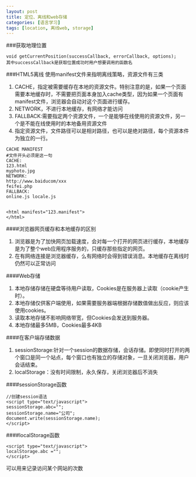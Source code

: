 ```yaml
---
layout: post
title: 定位、离线和web存储
categories: [语言学习]
tags: [location, 离线web, storage]
---
```

###获取地理位置

```
void getCurrentPosition(successCallback, errorCallback, options);
其中successCallback是获取位置成功时用户想要调用的函数名
```

###HTML5离线
使用manifest文件来指明离线策略，资源文件有三类
1. CACHE，指定被需要缓存在本地的资源文件。特别注意的是，如果一个页面需要本地缓存时，不需要把页面本身加入cache类型，因为如果一个页面有manifest文件，浏览器会自动对这个页面进行缓存。
2. NETWORK，不进行本地缓存，有网络才能访问
3. FALLBACK:需要指定两个资源文件，一个是能够在线使用的资源文件，另一个是不能在线使用时的本地备用资源文件
4. 指定资源文件，文件路径可以是相对路径，也可以是绝对路径，每个资源本件为独立的一行。

```
CACHE MANIFEST
#文件开头必须是这一句
CACHE:
123.html
myphoto.jpg
NETWORK:
http://www.baiducom/xxx
feifei.php
FALLBACK:
online.js locale.js


<html manifest="123.manifest">
</html>
```

####浏览器网页缓存和本地缓存的区别
1. 浏览器是为了加快网页加载速度，会对每一个打开的网页进行缓存，本地缓存是为了整个web应用程序服务的，只缓存那些指定的网页。
2. 在有网络连接是浏览器缓存，么有网络时会得到错误消息。本地缓存在离线时仍然可以正常访问

####Web存储
1. 本地存储存储在硬盘等待用户读取，Cookies是在服务器上读取（cookie产生时）。
2. 本地存储仅供客户端使用，如果需要服务器端根据存储数值做出反应，则应该使用cookies。
3. 读取本地存储不影响网络带宽，但Cookies会发送到服务器。
4. 本地存储最多5MB，Cookies最多4KB

####在客户端存储数据
1. sessionStorage:针对一个session的数据存储，会话存储。即使同时打开的两个窗口是同一个站点，每个窗口也有独立的存储对象，一旦关闭浏览器，用户会话结束。
2. localStorage：没有时间限制，永久保存，关闭浏览器后不消失

####sessionStorage函数

```
//创建session语法
<script type="text/javascript">
sessionStorage.abc="";
sessionStorage.name="公司";
document.write(sessionStorage.name);
</script>
```

####localStorage函数

```
<script type="text/javascript">
localStorage.abc ="";
</script>
```
可以用来记录访问某个网站的次数